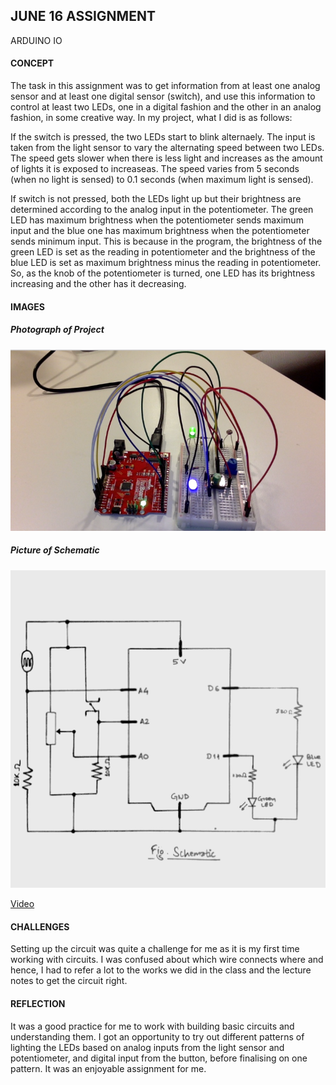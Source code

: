 ## JUNE 16 ASSIGNMENT

ARDUINO IO

#### CONCEPT

The task in this assignment was to get information from at least one analog sensor and at least one digital sensor (switch), and use this information to control at least two LEDs, one in a digital fashion and the other in an analog fashion, in some creative way. In my project, what I did is as follows:

If the switch is pressed, the two LEDs start to blink alternaely. The input is taken from the light sensor to vary the alternating speed between two LEDs. The speed gets slower when there is less light and increases as the amount of lights it is exposed to increaseas. The speed varies from 5 seconds (when no light is sensed) to 0.1 seconds (when maximum light is sensed).

If switch is not pressed, both the LEDs light up but their brightness are determined according to the analog input in the potentiometer. The green LED has maximum brightness when the potentiometer sends maximum input and the blue one has maximum brightness when the potentiometer sends minimum input. This is because in the program, the brightness of the green LED is set as the reading in potentiometer and the brightness of the blue LED is set as maximum brightness minus the reading in potentiometer. So, as the knob of the potentiometer is turned, one LED has its brightness increasing and the other has it decreasing. 

#### IMAGES

##### Photograph of Project

![](June16_img.png)

##### Picture of Schematic

![](June16_Schematic.jpg)

[Video]()

#### CHALLENGES

Setting up the circuit was quite a challenge for me as it is my first time working with circuits. I was confused about which wire connects where and hence, I had to refer a lot to the works we did in the class and the lecture notes to get the circuit right. 

#### REFLECTION

It was a good practice for me to work with building basic circuits and understanding them. I got an opportunity to try out different patterns of lighting the LEDs based on analog inputs from the light sensor and potentiometer, and digital input from the button, before finalising on one pattern. It was an enjoyable assignment for me.
